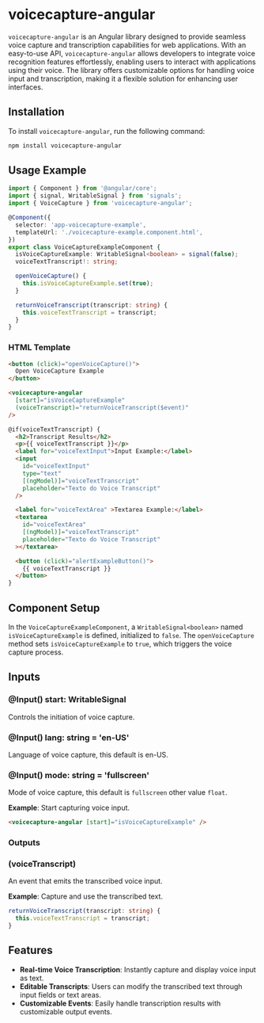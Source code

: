 # voicecapture-angular

`voicecapture-angular` is an Angular library designed to provide seamless voice capture and transcription capabilities for web applications. With an easy-to-use API, `voicecapture-angular` allows developers to integrate voice recognition features effortlessly, enabling users to interact with applications using their voice. The library offers customizable options for handling voice input and transcription, making it a flexible solution for enhancing user interfaces.

## Installation

To install `voicecapture-angular`, run the following command:

```bash
npm install voicecapture-angular
```

## Usage Example

```typescript
import { Component } from '@angular/core';
import { signal, WritableSignal } from 'signals';
import { VoiceCapture } from 'voicecapture-angular';

@Component({
  selector: 'app-voicecapture-example',
  templateUrl: './voicecapture-example.component.html',
})
export class VoiceCaptureExampleComponent {
  isVoiceCaptureExample: WritableSignal<boolean> = signal(false);
  voiceTextTranscript!: string;

  openVoiceCapture() {
    this.isVoiceCaptureExample.set(true);
  }

  returnVoiceTranscript(transcript: string) {
    this.voiceTextTranscript = transcript;
  }
}
```

### HTML Template

```html
<button (click)="openVoiceCapture()">
  Open VoiceCapture Example
</button>

<voicecapture-angular
  [start]="isVoiceCaptureExample"
  (voiceTranscript)="returnVoiceTranscript($event)"
/>

@if(voiceTextTranscript) {
  <h2>Transcript Results</h2>
  <p>{{ voiceTextTranscript }}</p>
  <label for="voiceTextInput">Input Example:</label>
  <input
    id="voiceTextInput"
    type="text"
    [(ngModel)]="voiceTextTranscript"
    placeholder="Texto do Voice Transcript"
  />

  <label for="voiceTextArea" >Textarea Example:</label>
  <textarea
    id="voiceTextArea"
    [(ngModel)]="voiceTextTranscript"
    placeholder="Texto do Voice Transcript"
  ></textarea>

  <button (click)="alertExampleButton()">
    {{ voiceTextTranscript }}
  </button>
}
```

## Component Setup

In the `VoiceCaptureExampleComponent`, a `WritableSignal<boolean>` named `isVoiceCaptureExample` is defined, initialized to `false`. The `openVoiceCapture` method sets `isVoiceCaptureExample` to `true`, which triggers the voice capture process.

## Inputs

### @Input() start: WritableSignal<boolean>

Controls the initiation of voice capture.

### @Input() lang: string = 'en-US'

Language of voice capture, this default is en-US.

### @Input() mode: string = 'fullscreen'

Mode of voice capture, this default is `fullscreen` other value `float`.

**Example**: Start capturing voice input.

```html
<voicecapture-angular [start]="isVoiceCaptureExample" />
```

### Outputs

### (voiceTranscript)

An event that emits the transcribed voice input. 

**Example**: Capture and use the transcribed text.

```typescript
returnVoiceTranscript(transcript: string) {
  this.voiceTextTranscript = transcript;
}
```

## Features

- **Real-time Voice Transcription**: Instantly capture and display voice input as text.
- **Editable Transcripts**: Users can modify the transcribed text through input fields or text areas.
- **Customizable Events**: Easily handle transcription results with customizable output events.
